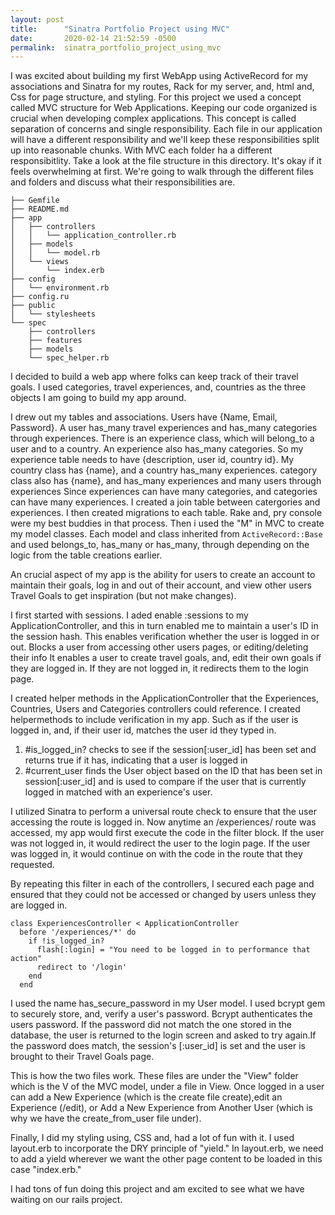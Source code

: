 ```yaml
---
layout: post
title:      "Sinatra Portfolio Project using MVC"
date:       2020-02-14 21:52:59 -0500
permalink:  sinatra_portfolio_project_using_mvc
---
```



I was excited about building my first WebApp using ActiveRecord for my associations and Sinatra for my routes, Rack for my server, and, html and, Css for page structure, and styling. For this project we used a concept called MVC structure for Web Applications.  Keeping our code organized is crucial when developing complex applications. This concept is called separation of concerns and single responsibility. Each file in our application will have a different responsibility and we'll keep these responsibilities split up into reasonable chunks.  With MVC each folder ha a different responsibitlity. 
Take a look at the file structure in this directory. It's okay if it feels overwhelming at first. We're going to walk through the different files and folders and discuss what their responsibilities are.

```
├── Gemfile
├── README.md
├── app
│   ├── controllers
│   │   └── application_controller.rb
│   ├── models
│   │   └── model.rb
│   └── views
│       └── index.erb
├── config
│   └── environment.rb
├── config.ru
├── public
│   └── stylesheets
└── spec
    ├── controllers
    ├── features
    ├── models
    └── spec_helper.rb
```

I decided to build a web app where folks can keep track of their travel goals. I used categories, travel experiences, and, countries as the three objects I am going to build my app around.

I drew out my tables and associations. Users have {Name, Email, Password}. A user has_many travel experiences and has_many categories through experiences. There is an experience class, which will belong_to a user and to a country. An experience also has_many categories. So my experience table needs to have {description, user id, country id}.
My country class has {name}, and a country has_many experiences.
category class also has {name}, and has_many experiences and many users through experiences
Since experiences can have many categories, and categories can have many experiences. I created a join table between catergories and experiences. I then created migrations to each table. Rake and, pry console were my best buddies in that process. Then i used the "M" in MVC to create my model classes. Each model and class inherited from `ActiveRecord::Base` and used belongs_to, has_many or has_many, through depending on the logic from the table creations earlier. 


An crucial aspect of my app is the ability for users to create an account to maintain their goals, log in and out of their account, and view other users Travel Goals to get inspiration (but not make changes). 

I first started with sessions. I aded enable :sessions to my ApplicationController, and this in turn enabled me to maintain a user's ID in the session hash. This enables verification whether the user is logged in or out.  Blocks a user from accessing other users pages, or editing/deleting their info It enables a user to create travel goals, and, edit their own goals if they are logged in. If they are not logged in, it redirects them to the login page. 

I created helper methods in the ApplicationController that the Experiences, Countries, Users and Categories controllers could reference.
I created helpermethods to include verification in my app. Such as if the user is logged in, and, if their user id, matches the user id they typed in.
1. #is_logged_in? checks to see if the session[:user_id] has been set and returns true if it has, indicating that a user is logged in
2. #current_user finds the User object based on the ID that has been set in session[:user_id] and is used to compare if the user that is currently logged in matched with an experience's user.

 I  utilized Sinatra to perform a universal route check to ensure that the user accessing the route is logged in. Now anytime an /experiences/ route was accessed, my app would first execute the code in the filter block. If the user was not logged in, it would redirect the user to the login page. If the user was logged in, it would continue on with the code in the route that they requested.

By repeating this filter in each of the controllers, I secured each page and ensured that they could not be accessed or changed by users unless they are logged in.

```
class ExperiencesController < ApplicationController
  before '/experiences/*' do
    if !is_logged_in?
      flash[:login] = "You need to be logged in to performance that action"
      redirect to '/login'
    end
  end
```
	
	
	
	
I used the name has_secure_password in my User model. I used bcrypt gem to securely store, and, verify a user's password. Bcrypt authenticates the users password. If the password did not match the one stored in the database, the user is returned to the login screen and asked to try again.If the password does match, the session's [:user_id] is set and the user is brought to their Travel Goals page. 

This is how the two files work. These files are under the "View" folder which is the V of the MVC model, under a file in View. Once logged in a user can add a New Experience (which is the create file create),edit an Experience (/edit), or Add a New Experience from Another User  (which is why we have the create_from_user file under).  

Finally, I did my styling using, CSS and, had a lot of fun with it. I used layout.erb to incorporate the DRY principle of "yield." 
In layout.erb, we need to add a yield wherever we want the other page content to be loaded in this case "index.erb." 

I had tons of fun doing this project and am excited to see what we have waiting on our rails project.

